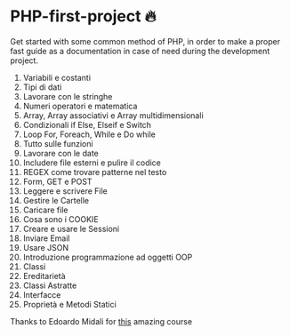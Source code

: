 # PHP-first-project 🔥
Get started with some common method of PHP, in order to make a proper fast guide as a documentation in case of need during the development project.

1. Variabili e costanti
2. Tipi di dati
3. Lavorare con le stringhe
4. Numeri operatori e matematica
5. Array, Array associativi e Array multidimensionali
6. Condizionali if Else, Elseif e Switch
7. Loop For, Foreach, While e Do while
8. Tutto sulle funzioni
9. Lavorare con le date
10. Includere file esterni e pulire il codice
11. REGEX come trovare patterne nel testo
12. Form, GET e POST
13. Leggere e scrivere File
14. Gestire le Cartelle
15. Caricare file
16. Cosa sono i COOKIE
17. Creare e usare le Sessioni
18. Inviare Email
19. Usare JSON
20. Introduzione programmazione ad oggetti OOP
21. Classi
22. Ereditarietà
23. Classi Astratte
24. Interfacce
25. Proprietà e Metodi Statici

Thanks to Edoardo Midali for [this](https://www.youtube.com/playlist?list=PLP5MAKLy8lP_zqdyjNaPjh95NG40Op8he) amazing course